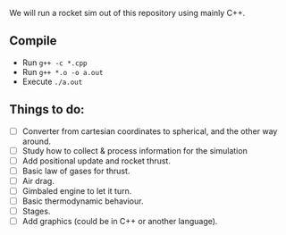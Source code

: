 We will run a rocket sim out of this repository using mainly C++.

## Compile
- Run ```g++ -c *.cpp```
- Run ```g++ *.o -o a.out```
- Execute ```./a.out```

## Things to do:
- [ ] Converter from cartesian coordinates to spherical, and the other way around.
- [ ] Study how to collect & process information for the simulation
- [ ] Add positional update and rocket thrust.
- [ ] Basic law of gases for thrust.
- [ ] Air drag.
- [ ] Gimbaled engine to let it turn.
- [ ] Basic thermodynamic behaviour.
- [ ] Stages.
- [ ] Add graphics (could be in C++ or another language).
